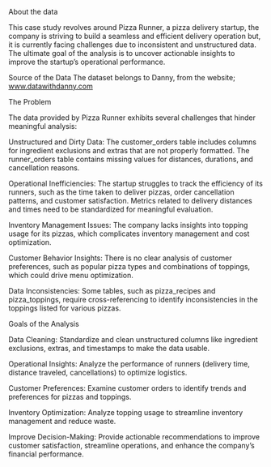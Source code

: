 About the data

This case study revolves around Pizza Runner, a pizza delivery startup, the company is striving to build a seamless and efficient delivery operation but, it is currently facing challenges due to inconsistent and unstructured data. The ultimate goal of the analysis is to uncover actionable insights to improve the startup’s operational performance.

Source of the Data
The dataset belongs to Danny, from the website; www.datawithdanny.com 



The Problem


The data provided by Pizza Runner exhibits several challenges that hinder meaningful analysis:

Unstructured and Dirty Data: The customer_orders table includes columns for ingredient exclusions and extras that are not properly formatted. The runner_orders table contains missing values for distances, durations, and cancellation reasons.

Operational Inefficiencies: The startup struggles to track the efficiency of its runners, such as the time taken to deliver pizzas, order cancellation patterns, and customer satisfaction. Metrics related to delivery distances and times need to be standardized for meaningful evaluation.

Inventory Management Issues: The company lacks insights into topping usage for its pizzas, which complicates inventory management and cost optimization.

Customer Behavior Insights: There is no clear analysis of customer preferences, such as popular pizza types and combinations of toppings, which could drive menu optimization.

Data Inconsistencies: Some tables, such as pizza_recipes and pizza_toppings, require cross-referencing to identify inconsistencies in the toppings listed for various pizzas.


Goals of the Analysis

Data Cleaning: Standardize and clean unstructured columns like ingredient exclusions, extras, and timestamps to make the data usable.
   
Operational Insights: Analyze the performance of runners (delivery time, distance traveled, cancellations) to optimize logistics.
   
Customer Preferences: Examine customer orders to identify trends and preferences for pizzas and toppings.

Inventory Optimization: Analyze topping usage to streamline inventory management and reduce waste.

Improve Decision-Making: Provide actionable recommendations to improve customer satisfaction, streamline operations, and enhance the company’s financial performance.

